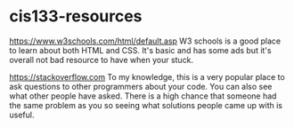 # cis133-resources

https://www.w3schools.com/html/default.asp
W3 schools is a good place to learn about both HTML and CSS. It's basic and has some ads but it's overall not bad resource to have when your stuck.

https://stackoverflow.com
To my knowledge, this is a very popular place to ask questions to other programmers about your code. You can also see what other people have asked. 
There is a high chance that someone had the same problem as you so seeing what solutions people came up with is useful.
